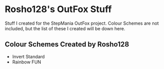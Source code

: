 # Rosho128's OutFox Stuff
Stuff I created for the StepMania OutFox project.
Colour Schemes are not included, but the list of these I created will be down here.
## Colour Schemes Created by Rosho128
- Invert Standard
- Rainbow FUN
